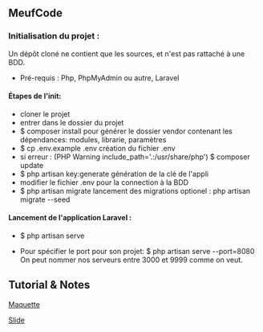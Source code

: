
## MeufCode

### Initialisation du projet :
Un dépôt cloné ne contient que les sources, et n'est pas rattaché à une BDD.

* Pré-requis : Php, PhpMyAdmin ou autre, Laravel

#### Étapes de l'init:
* cloner le projet
* entrer dans le dossier du projet
* $ composer install
 pour générer le dossier vendor contenant les dépendances: modules, librarie, paramètres
* $ cp .env.example .env 
 création du fichier .env
* si erreur :  (PHP Warning include_path='.:/usr/share/php')
 $ composer update
* $ php artisan key:generate
 génération de la clé de l'appli 
* modifier le fichier .env pour la connection à la BDD
* $ php artisan migrate
 lancement des migrations
 optionel : php artisan migrate --seed

#### Lancement de l'application Laravel :
* $ php artisan serve

* Pour spécifier le port pour son projet:
 $ php artisan serve --port=8080
 On peut nommer nos serveurs entre 3000 et 9999 comme on veut.


## Tutorial & Notes

[Maquette](https://www.figma.com/proto/HNjKBCEpKqvyGnP1pbZOwCCN/MissCode?scaling=contain&node-id=1%3A3)

[Slide](https://slides.com/pixelspy/deck-17/)


